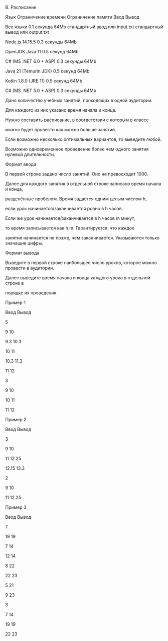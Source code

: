 B. Расписание

Язык	Ограничение времени	Ограничение памяти	Ввод	Вывод

Все языки	0.1 секунда	64Mb	стандартный ввод или input.txt	стандартный вывод или output.txt

Node.js 14.15.5	0.3 секунды	64Mb

OpenJDK Java 11	0.5 секунд	64Mb

C# (MS .NET 6.0 + ASP)	0.3 секунды	64Mb

Java 21 (Temurin JDK)	0.5 секунд	64Mb

Kotlin 1.8.0 (JRE 11)	0.5 секунд	64Mb

C# (MS .NET 5.0 + ASP)	0.3 секунды	64Mb

Дано количество учебных занятий, проходящих в одной аудитории.

Для каждого из них указано время начала и конца. 

Нужно составить расписание, в соответствии с которым в классе

можно будет провести как можно больше занятий.

Если возможно несколько оптимальных вариантов, то выведите любой. 

Возможно одновременное проведение более чем одного занятия нулевой длительности.

Формат ввода

В первой строке задано число занятий. Оно не превосходит 1000. 

Далее для каждого занятия в отдельной строке записано время начала и конца, 

разделённые пробелом. Время задаётся одним целым числом h,

если урок начинается/заканчивается ровно в h часов. 

Если же урок начинается/заканчивается в h часов m минут,

то время записывается как h.m. Гарантируется, что каждое 

занятие начинается не позже, чем заканчивается. Указываются только значащие цифры.

Формат вывода

Выведите в первой строке наибольшее число уроков, которое можно провести в аудитории.

Далее выведите время начала и конца каждого урока в отдельной строке в 

порядке их проведения.

Пример 1

Ввод	Вывод

5

9 10

9.3 10.3

10 11

10.3 11.3

11 12

3

9 10

10 11

11 12

Пример 2

Ввод	Вывод

3

9 10

11 12.25

12.15 13.3

2

9 10

11 12.25

Пример 3

Ввод	Вывод

7

19 19

7 14

12 14

8 22

22 23

5 21

9 23

3

7 14

19 19

22 23
